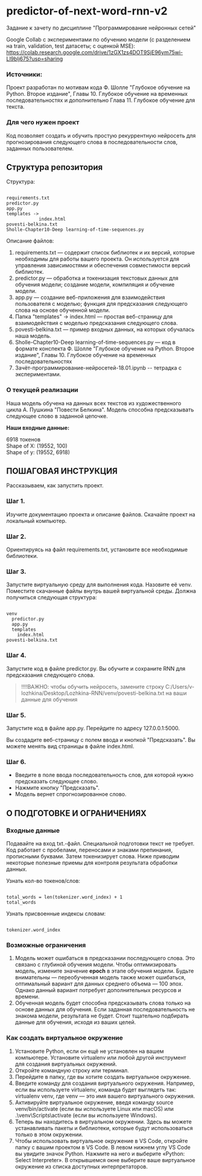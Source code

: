 # predictor-of-next-word-rnn-v2
Задание к зачету по дисциплине "Программирование нейронных сетей"

Google Collab с экспериментами по обучению модели (с разделением на train, validation, test датасеты; с оценкой MSE): https://colab.research.google.com/drive/1zGX1zs4DOT9SjE96ym75wi-Ll9blj675?usp=sharing

### Источники:
Проект разработан по мотивам кода Ф. Шолле "Глубокое обучение на Python. Второе издание", Главы 10. Глубокое обучение на временных последовательностях и дополнительно Глава 11. Глубокое обучение для текста.

### Для чего нужен проект
Код позволяет создать и обучить простую рекуррентную нейросеть для прогнозирования следующего слова в последовательности слов, заданных пользователем.

## Структура репозитория
Структура:
<pre><code>
requirements.txt
predictor.py
app.py
templates -> 
            index.html
povesti-belkina.txt
Sholle-Chapter10-Deep learning-of-time-sequences.py
</code></pre>

Описание файлов:

1. requirements.txt — содержит список библиотек и их версий, которые необходимы для работы вашего проекта. Он используется для управления зависимостями и обеспечения совместимости версий библиотек.
2. predictor.py — обработка и токенизация текстовых данных для обучения модели; создание модели, компиляция и обучение модели.
3. app.py — создание веб-приложения для взаимодействия пользователя с моделью; функция для предсказания следующего слова на основе обученной модели.
4. Папка "templates" -> index.html — простая веб-страницу для взаимодействия с моделью предсказания следующего слова.
5. povesti-belkina.txt — пример входных данных, на которых обучалась наша модель.
6. Sholle-Chapter10-Deep learning-of-time-sequences.py — код в формате конспекта Ф. Шолле "Глубокое обучение на Python. Второе издание", Главы 10. Глубокое обучение на временных последовательностях
7. Зачёт-программирование-нейросетей-18.01.ipynb -- тетрадка с экспериментами.

### О текущей реализации
Наша модель обучена на данных всех текстов из художественного цикла А. Пушкина "Повести Белкина". Модель способна предсказывать следующее слово в заданной цепочке. 

**Наши входные данные:**

6918 токенов\
Shape of X: (19552, 100)\
Shape of y: (19552, 6918)

## ПОШАГОВАЯ ИНСТРУКЦИЯ
Рассказываем, как запустить проект.

### Шаг 1.
Изучите документацию проекта и описание файлов. Скачайте проект на локальный компьютер.

### Шаг 2.
Ориентируясь на файл requirements.txt, установите все необходимые библиотеки.
### Шаг 3.
Запустите виртуальную среду для выполнения кода. Назовите её venv. Поместите скачанные файлы внутрь вашей виртуальной среды. Должна получиться следующая структура:

<pre><code>
venv
  predictor.py
  app.py
  templates
    index.html
povesti-belkina.txt
</code></pre>

### Шаг 4.
Запустите код в файле predictor.py. Вы обучите и сохраните RNN для предсказания следующего слова.

> !!!!ВАЖНО: чтобы обучить нейросеть, замените строку C:/Users/v-lozhkina/Desktop/Lozhkina-RNN/venv/povesti-belkina.txt на ваши данные для обучения

### Шаг 5.
Запустите код в файле app.py. Перейдите по адресу 127.0.0.1:5000.

Вы создадите веб-страницу с полем ввода и кнопкой "Предсказать". Вы можете менять вид страницы в файле index.html.

### Шаг 6.
* Введите в поле ввода последовательность слов, для которой нужно предсказать следующее слово.
* Нажмите кнопку "Предсказать".
* Модель вернет спрогнозированное слово.

## О ПОДГОТОВКЕ И ОГРАНИЧЕНИЯХ

### Входные данные
Подавайте на вход txt.-файл. Специальной подготовки текст не требует. Код работает с пробелами, переносами и знаками препинания, прописными буквами. Затем токенизирует слова. Ниже приводим некоторые полезные приемы для контроля результата обработки данных.

Узнать кол-во токенов/слов:
<pre><code>
total_words = len(tokenizer.word_index) + 1
total_words
</code></pre>

Узнать присвоенные индексы словам:
<pre><code>
tokenizer.word_index
</code></pre>

### Возможные ограничения

1. Модель может ошибаться в предсказании последующего слова. Это связано с глубиной обучения модели. Чтобы оптимизировать модель, измените значение **epoch** в этапе обучения модели. Будьте внимательны — переобученная модель также может ошибаться, оптимальный вариант для данных среднего объема — 100 эпох. Однако данный вариант потребует дополнительных ресурсов и времени.
2. Обученная модель будет способна предсказывать слова только на основе данных для обучения. Если заданная последовательность не знакома модели, результата не будет. Стоит тщательно подбирать данные для обучения, исходя из ваших целей.

### Как создать виртуальное окружение
1. Установите Python, если он ещё не установлен на вашем компьютере. Установите virtualenv или любой другой инструмент для создания виртуальных окружений.
2. Откройте командную строку или терминал.
3. Перейдите в папку, где вы хотите создать виртуальное окружение.
4. Введите команду для создания виртуального окружения. Например, если вы используете virtualenv, команда будет выглядеть так: virtualenv venv, где venv — это имя вашего виртуального окружения.
5. Активируйте виртуальное окружение, введя команду source venv/bin/activate (если вы используете Linux или macOS) или .\venv\Scripts\activate (если вы используете Windows).
6. Теперь вы находитесь в виртуальном окружении. Здесь вы можете устанавливать пакеты и библиотеки, которые будут использоваться только в этом окружении.
7. Чтобы использовать виртуальное окружение в VS Code, откройте папку с вашим проектом в VS Code. В левом нижнем углу VS Code вы увидите значок Python. Нажмите на него и выберите «Python: Select Interpreter». В открывшемся окне выберите ваше виртуальное окружение из списка доступных интерпретаторов.
